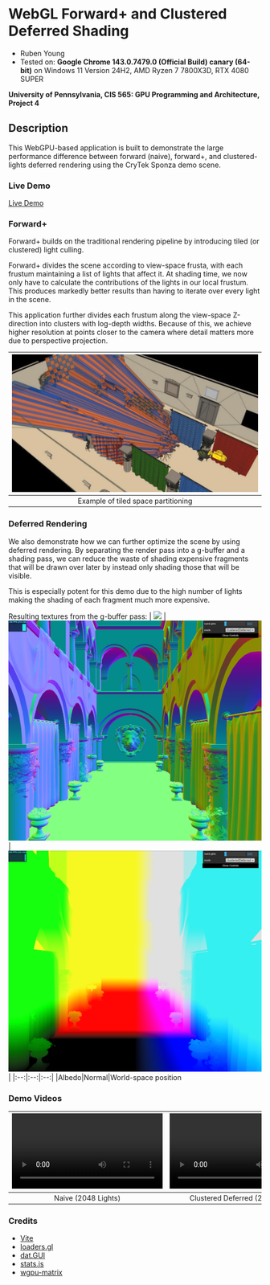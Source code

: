 WebGL Forward+ and Clustered Deferred Shading
======================

* Ruben Young
* Tested on: **Google Chrome 143.0.7479.0 (Official Build) canary (64-bit)** on
  Windows 11 Version 24H2, AMD Ryzen 7 7800X3D, RTX 4080 SUPER

**University of Pennsylvania, CIS 565: GPU Programming and Architecture, Project 4**

## Description
This WebGPU-based application is built to demonstrate the large performance difference between forward (naive), forward+, and clustered-lights deferred rendering using the CryTek Sponza demo scene.

### Live Demo

[Live Demo](http://rubenaryo.github.io/Project4-WebGPU-Forward-Plus-and-Clustered-Deferred)

### Forward+
Forward+ builds on the traditional rendering pipeline by introducing tiled (or clustered) light culling. 

Forward+ divides the scene according to view-space frusta, with each frustum maintaining a list of lights that affect it. At shading time, we now only have to calculate the contributions of the lights in our local frustum. This produces markedly better results than having to iterate over every light in the scene.

This application further divides each frustum along the view-space Z-direction into clusters with log-depth widths. Because of this, we achieve higher resolution at points closer to the camera where detail matters more due to perspective projection. 

| ![](img/clustered.png) | 
|:--:| 
| Example of tiled space partitioning |

### Deferred Rendering
We also demonstrate how we can further optimize the scene by using deferred rendering. By separating the render pass into a g-buffer and a shading pass, we can reduce the waste of shading expensive fragments that will be drawn over later by instead only shading those that will be visible. 

This is especially potent for this demo due to the high number of lights making the shading of each fragment much more expensive.

Resulting textures from the g-buffer pass:
| ![](img/albedo_gbuffer.png) | ![](img/normal_gbuffer.png) | ![](img/position_gbuffer.png) | 
|:--:|:--:|:--:| 
|Albedo|Normal|World-space position

### Demo Videos

| ![](img/sponza_naive_2048.mp4) | ![](img/sponza_deferred_2048.mp4) | ![](img/sponza_deferred_5096.mp4) | 
|:--:|:--:|:--:| 
|Naive (2048 Lights)|Clustered Deferred (2048 Lights)|Clustered Deferred (5096 Lights)|

### 

### Credits

- [Vite](https://vitejs.dev/)
- [loaders.gl](https://loaders.gl/)
- [dat.GUI](https://github.com/dataarts/dat.gui)
- [stats.js](https://github.com/mrdoob/stats.js)
- [wgpu-matrix](https://github.com/greggman/wgpu-matrix)
